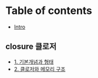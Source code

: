 # Table of contents

* [Intro](README.md)

## closure 클로저

* [1. 기본개념과 형태](closure/1..md)
* [2. 클로저와 메모리 구조](closure/2..md)
